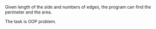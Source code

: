 Given length of the side and numbers of edges, the program can find the perimeter and the area.

The task is OOP problem.